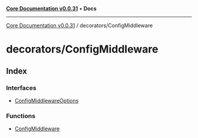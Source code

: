 [**Core Documentation v0.0.31**](../../README.md) • **Docs**

***

[Core Documentation v0.0.31](../../modules.md) / decorators/ConfigMiddleware

# decorators/ConfigMiddleware

## Index

### Interfaces

- [ConfigMiddlewareOptions](interfaces/ConfigMiddlewareOptions.md)

### Functions

- [ConfigMiddleware](functions/ConfigMiddleware.md)
